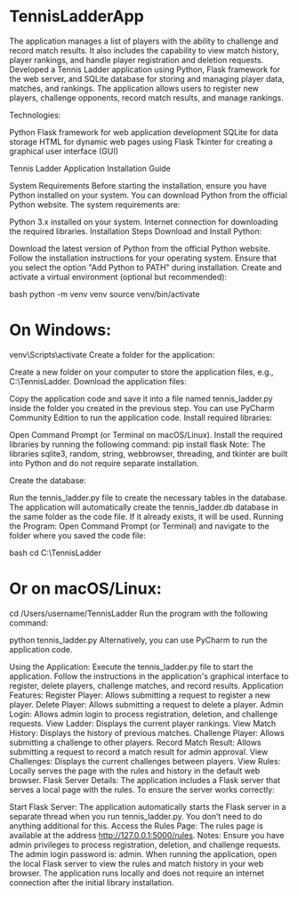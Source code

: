 # TennisLadderApp
The application manages a list of players with the ability to challenge and record match results. It also includes the capability to view match history, player rankings, and handle player registration and deletion requests.
Developed a Tennis Ladder application using Python, Flask framework for the web server, and SQLite database for storing and managing player data, matches, and rankings. The application allows users to register new players, challenge opponents, record match results, and manage rankings.

Technologies:

Python
Flask framework for web application development
SQLite for data storage
HTML for dynamic web pages using Flask
Tkinter for creating a graphical user interface (GUI)

Tennis Ladder Application Installation Guide

System Requirements
Before starting the installation, ensure you have Python installed on your system. You can download Python from the official Python website. The system requirements are:

Python 3.x installed on your system.
Internet connection for downloading the required libraries.
Installation Steps
Download and Install Python:

Download the latest version of Python from the official Python website.
Follow the installation instructions for your operating system.
Ensure that you select the option "Add Python to PATH" during installation.
Create and activate a virtual environment (optional but recommended):

bash
python -m venv venv
source venv/bin/activate
# On Windows: 
venv\Scripts\activate
Create a folder for the application:

Create a new folder on your computer to store the application files, e.g., C:\TennisLadder.
Download the application files:

Copy the application code and save it into a file named tennis_ladder.py inside the folder you created in the previous step.
You can use PyCharm Community Edition to run the application code.
Install required libraries:

Open Command Prompt (or Terminal on macOS/Linux).
Install the required libraries by running the following command:
pip install flask
Note: The libraries sqlite3, random, string, webbrowser, threading, and tkinter are built into Python and do not require separate installation.

Create the database:

Run the tennis_ladder.py file to create the necessary tables in the database.
The application will automatically create the tennis_ladder.db database in the same folder as the code file. If it already exists, it will be used.
Running the Program:
Open Command Prompt (or Terminal) and navigate to the folder where you saved the code file:

bash
cd C:\TennisLadder
# Or on macOS/Linux:
cd /Users/username/TennisLadder
Run the program with the following command:


python tennis_ladder.py
Alternatively, you can use PyCharm to run the application code.

Using the Application:
Execute the tennis_ladder.py file to start the application.
Follow the instructions in the application's graphical interface to register, delete players, challenge matches, and record results.
Application Features:
Register Player: Allows submitting a request to register a new player.
Delete Player: Allows submitting a request to delete a player.
Admin Login: Allows admin login to process registration, deletion, and challenge requests.
View Ladder: Displays the current player rankings.
View Match History: Displays the history of previous matches.
Challenge Player: Allows submitting a challenge to other players.
Record Match Result: Allows submitting a request to record a match result for admin approval.
View Challenges: Displays the current challenges between players.
View Rules: Locally serves the page with the rules and history in the default web browser.
Flask Server Details:
The application includes a Flask server that serves a local page with the rules. To ensure the server works correctly:

Start Flask Server: The application automatically starts the Flask server in a separate thread when you run tennis_ladder.py. You don’t need to do anything additional for this.
Access the Rules Page: The rules page is available at the address http://127.0.0.1:5000/rules.
Notes:
Ensure you have admin privileges to process registration, deletion, and challenge requests. The admin login password is: admin.
When running the application, open the local Flask server to view the rules and match history in your web browser.
The application runs locally and does not require an internet connection after the initial library installation.
